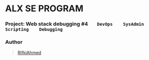 # ALX SE PROGRAM

### Project: Web stack debugging #4   `    DevOps    SysAdmin    Scripting    Debugging    `

### Author
> [RifkiAhmed](https://github.com/RifkiAhmed)
